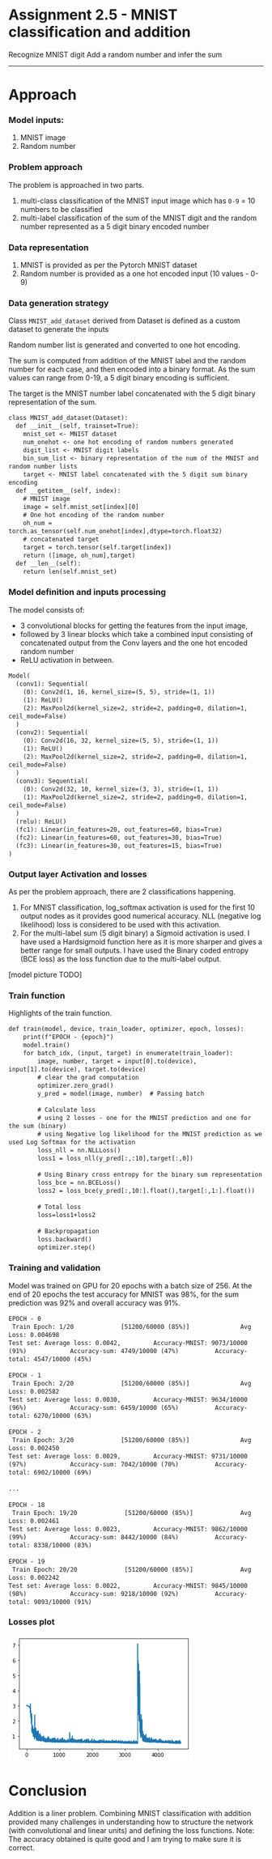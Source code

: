 # Assignment 2.5 - MNIST classification and addition

Recognize MNIST digit
Add a random number and infer the sum

---------

# Approach

### Model inputs:

1. MNIST image
2. Random number

### Problem approach

The problem is approached in two parts. 
1. multi-class classification of the MNIST input image which has ```0-9``` = 10 numbers to be classified
2. multi-label classification of the sum of the MNIST digit and the random number represented as a 5 digit binary encoded number

### Data representation

1. MNIST is provided as per the Pytorch MNIST dataset
2. Random number is provided as a one hot encoded input (10 values - 0-9)

### Data generation strategy

Class ```MNIST_add_dataset``` derived from Dataset is defined as a custom dataset to generate the inputs

Random number list is generated and converted to one hot encoding.

The sum is computed from addition of the MNIST label and the random number for each case, and then encoded into a binary format.
As the sum values can range from 0-19, a 5 digit binary encoding is sufficient.

The target is the MNIST number label concatenated with the 5 digit binary representation of the sum.

``` 
class MNIST_add_dataset(Dataset):
  def __init__(self, trainset=True):
    mnist_set <- MNIST dataset
    num_onehot <- one hot encoding of random numbers generated
    digit_list <- MNIST digit labels
    bin_sum_list <- binary representation of the num of the MNIST and random number lists
    target <- MNIST label concatenated with the 5 digit sum binary encoding
  def __getitem__(self, index):
    # MNIST image
    image = self.mnist_set[index][0]
    # One hot encoding of the random number
    oh_num = torch.as_tensor(self.num_onehot[index],dtype=torch.float32)
    # concatenated target
    target = torch.tensor(self.target[index])
    return ([image, oh_num],target)        
  def __len__(self):
    return len(self.mnist_set)
```

### Model definition and inputs processing

The model consists of:
- 3 convolutional blocks for getting the features from the input image, 
- followed by 3 linear blocks which take a combined input consisting of concatenated output from the Conv layers and the one hot encoded random number
- ReLU activation in between. 

``` 
Model(
  (conv1): Sequential(
    (0): Conv2d(1, 16, kernel_size=(5, 5), stride=(1, 1))
    (1): ReLU()
    (2): MaxPool2d(kernel_size=2, stride=2, padding=0, dilation=1, ceil_mode=False)
  )
  (conv2): Sequential(
    (0): Conv2d(16, 32, kernel_size=(5, 5), stride=(1, 1))
    (1): ReLU()
    (2): MaxPool2d(kernel_size=2, stride=2, padding=0, dilation=1, ceil_mode=False)
  )
  (conv3): Sequential(
    (0): Conv2d(32, 10, kernel_size=(3, 3), stride=(1, 1))
    (1): MaxPool2d(kernel_size=2, stride=2, padding=0, dilation=1, ceil_mode=False)
  )
  (relu): ReLU()
  (fc1): Linear(in_features=20, out_features=60, bias=True)
  (fc2): Linear(in_features=60, out_features=30, bias=True)
  (fc3): Linear(in_features=30, out_features=15, bias=True)
)
```

### Output layer Activation and losses

As per the problem approach, there are 2 classifications happening. 

1. For MNIST classification, log_softmax activation is used for the first 10 output nodes as it provides good numerical accuracy. 
NLL (negative log likelihood) loss is considered to be used with this activation.
2. For the multi-label sum (5 digit binary) a Sigmoid activation is used. I have used a Hardsigmoid function here as it is more sharper and gives a better range for small outputs. I have used the Binary coded entropy (BCE loss) as the loss function due to the multi-label output.

[model picture TODO]

### Train function

Highlights of the train function.

```
def train(model, device, train_loader, optimizer, epoch, losses):
    print(f"EPOCH - {epoch}")
    model.train()
    for batch_idx, (input, target) in enumerate(train_loader):
        image, number, target = input[0].to(device), input[1].to(device), target.to(device)
        # clear the grad computation
        optimizer.zero_grad()
        y_pred = model(image, number)  # Passing batch
        
        # Calculate loss
        # using 2 losses - one for the MNIST prediction and one for the sum (binary)
        # using Negative log likelihood for the MNIST prediction as we used Log Softmax for the activation
        loss_nll = nn.NLLLoss()
        loss1 = loss_nll(y_pred[:,:10],target[:,0])
        
        # Using Binary cross entropy for the binary sum representation
        loss_bce = nn.BCELoss()
        loss2 = loss_bce(y_pred[:,10:].float(),target[:,1:].float())

        # Total loss
        loss=loss1+loss2
        
        # Backpropagation
        loss.backward()
        optimizer.step()
```

### Training and validation

Model was trained on GPU for 20 epochs with a batch size of 256. At the end of 20 epochs the test accuracy for MNIST was 98%, for the sum prediction was 92% and overall accuracy was 91%.

```
EPOCH - 0
 Train Epoch: 1/20             [51200/60000 (85%)]            	Avg Loss: 0.004698
Test set: Average loss: 0.0042,         Accuracy-MNIST: 9073/10000 (91%)	        Accuracy-sum: 4749/10000 (47%)	        Accuracy-total: 4547/10000 (45%)

EPOCH - 1
 Train Epoch: 2/20             [51200/60000 (85%)]            	Avg Loss: 0.002582
Test set: Average loss: 0.0030,         Accuracy-MNIST: 9634/10000 (96%)	        Accuracy-sum: 6459/10000 (65%)	        Accuracy-total: 6270/10000 (63%)

EPOCH - 2
 Train Epoch: 3/20             [51200/60000 (85%)]            	Avg Loss: 0.002450
Test set: Average loss: 0.0029,         Accuracy-MNIST: 9731/10000 (97%)	        Accuracy-sum: 7042/10000 (70%)	        Accuracy-total: 6902/10000 (69%)

...

EPOCH - 18
 Train Epoch: 19/20             [51200/60000 (85%)]            	Avg Loss: 0.002461
Test set: Average loss: 0.0023,         Accuracy-MNIST: 9862/10000 (99%)	        Accuracy-sum: 8442/10000 (84%)	        Accuracy-total: 8338/10000 (83%)

EPOCH - 19
 Train Epoch: 20/20             [51200/60000 (85%)]            	Avg Loss: 0.002242
Test set: Average loss: 0.0022,         Accuracy-MNIST: 9845/10000 (98%)	        Accuracy-sum: 9218/10000 (92%)	        Accuracy-total: 9093/10000 (91%)
```
### Losses plot

![Losses](./pics/losses.png)

# Conclusion

Addition is a liner problem. Combining MNIST classification with addition provided many challenges in understanding how to structure the network (with convolutional
and linear units) and defining the loss functions. 
Note: The accuracy obtained is quite good and I am trying to make sure it is correct.


